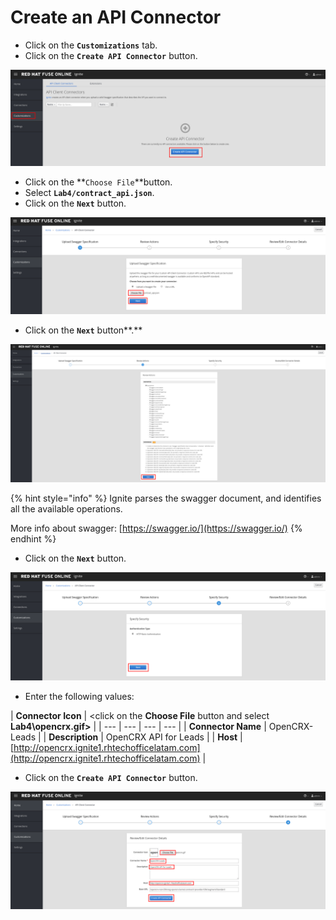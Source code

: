 # Create an API Connector

* Click on the  **`Customizations`** tab.
* Click on the **`Create API Connector`** button.

![](../.gitbook/assets/image%20%2856%29.png)

* Click on the **`Choose File`**button.
* Select **`Lab4/contract_api.json`**.
* Click on the **`Next`** button.

![](../.gitbook/assets/image%20%2813%29.png)

* Click on the  **`Next`** button**.**

![](../.gitbook/assets/image%20%2864%29.png)

{% hint style="info" %}
Ignite parses the swagger document, and identifies all the available operations. 

More info about  swagger: [https://swagger.io/](https://swagger.io/)
{% endhint %}

* Click on the **`Next`** button.

![](../.gitbook/assets/image%20%2826%29.png)

* Enter the following values:

| **Connector Icon** | &lt;click on the **Choose File** button and select **Lab4\opencrx.gif&gt;** |
| --- | --- | --- | --- |
| **Connector Name** | OpenCRX-Leads |
| **Description** | OpenCRX API for Leads |
| **Host** | [http://opencrx.ignite1.rhtechofficelatam.com](http://opencrx.ignite1.rhtechofficelatam.com) |

* Click on the **`Create API Connector`** button.

![](../.gitbook/assets/image%20%28123%29.png)



